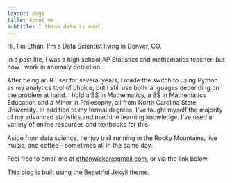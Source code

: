 ```yaml
---
layout: page
title: About me
subtitle: I think data is neat.
---
```


Hi, I'm Ethan.  I'm a Data Scientist living in Denver, CO.

In a past life, I was a high school AP Statistics and mathematics teacher, but now I work in anomaly detection.  

After being an R user for several years, I made the switch to using Python as my analytics tool of choice, but I still use both languages depending on the problem at hand.  I hold a BS in Mathematics, a BS in Mathematics Education and a Minor in Philosophy, all from North Carolina State University.  In addition to my formal degrees, I've taught myself the majority of my advanced statistics and machine learning knowledge.  I've used a variety of online resources and textbooks for this.

Aside from data science, I enjoy trail running in the Rocky Mountains, live music, and coffee - sometimes all in the same day.

Feel free to email me at ethanwicker@gmail.com, or via the link below.

This blog is built using the [Beautiful Jekyll](https://beautifuljekyll.com/) theme.
